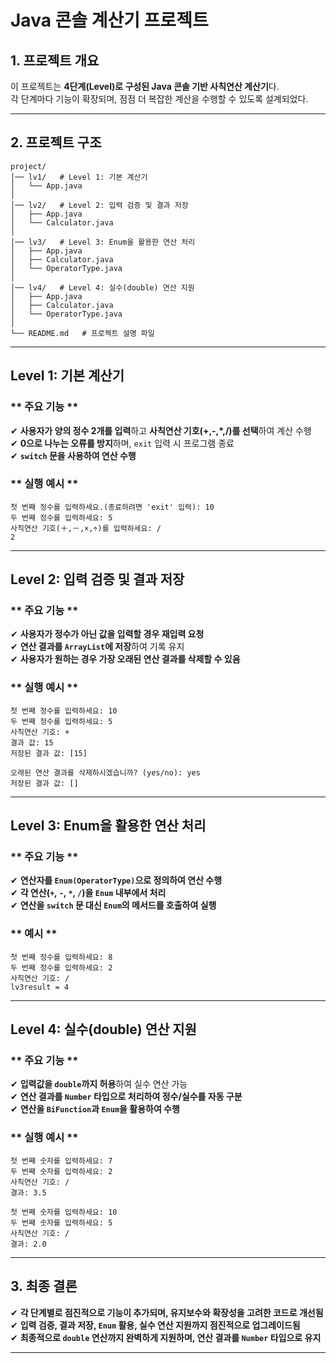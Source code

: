 # **Java 콘솔 계산기 프로젝트**

## 1. 프로젝트 개요
이 프로젝트는 **4단계(Level)로 구성된 Java 콘솔 기반 사칙연산 계산기**다.  
각 단계마다 기능이 확장되며, 점점 더 복잡한 계산을 수행할 수 있도록 설계되었다.

---

## 2. 프로젝트 구조
```plaintext
project/
│── lv1/   # Level 1: 기본 계산기
│   └── App.java
│
│── lv2/   # Level 2: 입력 검증 및 결과 저장
│   ├── App.java
│   └── Calculator.java
│
│── lv3/   # Level 3: Enum을 활용한 연산 처리
│   ├── App.java
│   ├── Calculator.java
│   └── OperatorType.java
│
│── lv4/   # Level 4: 실수(double) 연산 지원
│   ├── App.java
│   ├── Calculator.java
│   └── OperatorType.java
│
└── README.md   # 프로젝트 설명 파일
```

---

##  Level 1: 기본 계산기
### ** 주요 기능 **
✔ **사용자가 양의 정수 2개를 입력**하고 **사칙연산 기호(+,-,*,/)를 선택**하여 계산 수행  
✔ **0으로 나누는 오류를 방지**하며, `exit` 입력 시 프로그램 종료  
✔ **`switch` 문을 사용하여 연산 수행**

### ** 실행 예시 **
```plaintext
첫 번째 정수를 입력하세요.(종료하려면 'exit' 입력): 10
두 번째 정수를 입력하세요: 5
사칙연산 기호(＋,－,×,÷)를 입력하세요: /
2
```

---

## Level 2: 입력 검증 및 결과 저장
### ** 주요 기능 **
✔ **사용자가 정수가 아닌 값을 입력할 경우 재입력 요청**  
✔ **연산 결과를 `ArrayList`에 저장**하여 기록 유지  
✔ **사용자가 원하는 경우 가장 오래된 연산 결과를 삭제할 수 있음**

### ** 실행 예시 **
```plaintext
첫 번째 정수를 입력하세요: 10
두 번째 정수를 입력하세요: 5
사칙연산 기호: +
결과 값: 15
저장된 결과 값: [15]

오래된 연산 결과를 삭제하시겠습니까? (yes/no): yes
저장된 결과 값: []
```

---

## Level 3: Enum을 활용한 연산 처리
### ** 주요 기능 **
✔ **연산자를 `Enum(OperatorType)`으로 정의하여 연산 수행**  
✔ **각 연산(`+`, `-`, `*`, `/`)을 `Enum` 내부에서 처리**  
✔ **연산을 `switch` 문 대신 `Enum`의 메서드를 호출하여 실행**

### **  예시 **
```plaintext
첫 번째 정수를 입력하세요: 8
두 번째 정수를 입력하세요: 2
사칙연산 기호: /
lv3result = 4
```

---

## Level 4: 실수(double) 연산 지원
### ** 주요 기능 **
✔ **입력값을 `double`까지 허용**하여 실수 연산 가능  
✔ **연산 결과를 `Number` 타입으로 처리하여 정수/실수를 자동 구분**  
✔ **연산을 `BiFunction`과 `Enum`을 활용하여 수행**

### ** 실행 예시 **
```plaintext
첫 번째 숫자를 입력하세요: 7
두 번째 숫자를 입력하세요: 2
사칙연산 기호: /
결과: 3.5
```
```plaintext
첫 번째 숫자를 입력하세요: 10
두 번째 숫자를 입력하세요: 5
사칙연산 기호: /
결과: 2.0
```

---

## 3. 최종 결론
✔ **각 단계별로 점진적으로 기능이 추가되며, 유지보수와 확장성을 고려한 코드로 개선됨**  
✔ **입력 검증, 결과 저장, `Enum` 활용, 실수 연산 지원까지 점진적으로 업그레이드됨**  
✔ **최종적으로 `double` 연산까지 완벽하게 지원하며, 연산 결과를 `Number` 타입으로 유지**

---